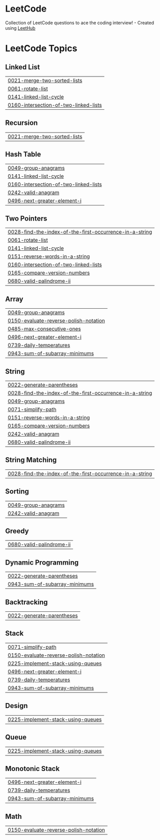 # LeetCode
Collection of LeetCode questions to ace the coding interview! - Created using [LeetHub](https://github.com/QasimWani/LeetHub)

<!---LeetCode Topics Start-->
# LeetCode Topics
## Linked List
|  |
| ------- |
| [0021-merge-two-sorted-lists](https://github.com/nalini-ajwani/LeetCode/tree/master/0021-merge-two-sorted-lists) |
| [0061-rotate-list](https://github.com/nalini-ajwani/LeetCode/tree/master/0061-rotate-list) |
| [0141-linked-list-cycle](https://github.com/nalini-ajwani/LeetCode/tree/master/0141-linked-list-cycle) |
| [0160-intersection-of-two-linked-lists](https://github.com/nalini-ajwani/LeetCode/tree/master/0160-intersection-of-two-linked-lists) |
## Recursion
|  |
| ------- |
| [0021-merge-two-sorted-lists](https://github.com/nalini-ajwani/LeetCode/tree/master/0021-merge-two-sorted-lists) |
## Hash Table
|  |
| ------- |
| [0049-group-anagrams](https://github.com/nalini-ajwani/LeetCode/tree/master/0049-group-anagrams) |
| [0141-linked-list-cycle](https://github.com/nalini-ajwani/LeetCode/tree/master/0141-linked-list-cycle) |
| [0160-intersection-of-two-linked-lists](https://github.com/nalini-ajwani/LeetCode/tree/master/0160-intersection-of-two-linked-lists) |
| [0242-valid-anagram](https://github.com/nalini-ajwani/LeetCode/tree/master/0242-valid-anagram) |
| [0496-next-greater-element-i](https://github.com/nalini-ajwani/LeetCode/tree/master/0496-next-greater-element-i) |
## Two Pointers
|  |
| ------- |
| [0028-find-the-index-of-the-first-occurrence-in-a-string](https://github.com/nalini-ajwani/LeetCode/tree/master/0028-find-the-index-of-the-first-occurrence-in-a-string) |
| [0061-rotate-list](https://github.com/nalini-ajwani/LeetCode/tree/master/0061-rotate-list) |
| [0141-linked-list-cycle](https://github.com/nalini-ajwani/LeetCode/tree/master/0141-linked-list-cycle) |
| [0151-reverse-words-in-a-string](https://github.com/nalini-ajwani/LeetCode/tree/master/0151-reverse-words-in-a-string) |
| [0160-intersection-of-two-linked-lists](https://github.com/nalini-ajwani/LeetCode/tree/master/0160-intersection-of-two-linked-lists) |
| [0165-compare-version-numbers](https://github.com/nalini-ajwani/LeetCode/tree/master/0165-compare-version-numbers) |
| [0680-valid-palindrome-ii](https://github.com/nalini-ajwani/LeetCode/tree/master/0680-valid-palindrome-ii) |
## Array
|  |
| ------- |
| [0049-group-anagrams](https://github.com/nalini-ajwani/LeetCode/tree/master/0049-group-anagrams) |
| [0150-evaluate-reverse-polish-notation](https://github.com/nalini-ajwani/LeetCode/tree/master/0150-evaluate-reverse-polish-notation) |
| [0485-max-consecutive-ones](https://github.com/nalini-ajwani/LeetCode/tree/master/0485-max-consecutive-ones) |
| [0496-next-greater-element-i](https://github.com/nalini-ajwani/LeetCode/tree/master/0496-next-greater-element-i) |
| [0739-daily-temperatures](https://github.com/nalini-ajwani/LeetCode/tree/master/0739-daily-temperatures) |
| [0943-sum-of-subarray-minimums](https://github.com/nalini-ajwani/LeetCode/tree/master/0943-sum-of-subarray-minimums) |
## String
|  |
| ------- |
| [0022-generate-parentheses](https://github.com/nalini-ajwani/LeetCode/tree/master/0022-generate-parentheses) |
| [0028-find-the-index-of-the-first-occurrence-in-a-string](https://github.com/nalini-ajwani/LeetCode/tree/master/0028-find-the-index-of-the-first-occurrence-in-a-string) |
| [0049-group-anagrams](https://github.com/nalini-ajwani/LeetCode/tree/master/0049-group-anagrams) |
| [0071-simplify-path](https://github.com/nalini-ajwani/LeetCode/tree/master/0071-simplify-path) |
| [0151-reverse-words-in-a-string](https://github.com/nalini-ajwani/LeetCode/tree/master/0151-reverse-words-in-a-string) |
| [0165-compare-version-numbers](https://github.com/nalini-ajwani/LeetCode/tree/master/0165-compare-version-numbers) |
| [0242-valid-anagram](https://github.com/nalini-ajwani/LeetCode/tree/master/0242-valid-anagram) |
| [0680-valid-palindrome-ii](https://github.com/nalini-ajwani/LeetCode/tree/master/0680-valid-palindrome-ii) |
## String Matching
|  |
| ------- |
| [0028-find-the-index-of-the-first-occurrence-in-a-string](https://github.com/nalini-ajwani/LeetCode/tree/master/0028-find-the-index-of-the-first-occurrence-in-a-string) |
## Sorting
|  |
| ------- |
| [0049-group-anagrams](https://github.com/nalini-ajwani/LeetCode/tree/master/0049-group-anagrams) |
| [0242-valid-anagram](https://github.com/nalini-ajwani/LeetCode/tree/master/0242-valid-anagram) |
## Greedy
|  |
| ------- |
| [0680-valid-palindrome-ii](https://github.com/nalini-ajwani/LeetCode/tree/master/0680-valid-palindrome-ii) |
## Dynamic Programming
|  |
| ------- |
| [0022-generate-parentheses](https://github.com/nalini-ajwani/LeetCode/tree/master/0022-generate-parentheses) |
| [0943-sum-of-subarray-minimums](https://github.com/nalini-ajwani/LeetCode/tree/master/0943-sum-of-subarray-minimums) |
## Backtracking
|  |
| ------- |
| [0022-generate-parentheses](https://github.com/nalini-ajwani/LeetCode/tree/master/0022-generate-parentheses) |
## Stack
|  |
| ------- |
| [0071-simplify-path](https://github.com/nalini-ajwani/LeetCode/tree/master/0071-simplify-path) |
| [0150-evaluate-reverse-polish-notation](https://github.com/nalini-ajwani/LeetCode/tree/master/0150-evaluate-reverse-polish-notation) |
| [0225-implement-stack-using-queues](https://github.com/nalini-ajwani/LeetCode/tree/master/0225-implement-stack-using-queues) |
| [0496-next-greater-element-i](https://github.com/nalini-ajwani/LeetCode/tree/master/0496-next-greater-element-i) |
| [0739-daily-temperatures](https://github.com/nalini-ajwani/LeetCode/tree/master/0739-daily-temperatures) |
| [0943-sum-of-subarray-minimums](https://github.com/nalini-ajwani/LeetCode/tree/master/0943-sum-of-subarray-minimums) |
## Design
|  |
| ------- |
| [0225-implement-stack-using-queues](https://github.com/nalini-ajwani/LeetCode/tree/master/0225-implement-stack-using-queues) |
## Queue
|  |
| ------- |
| [0225-implement-stack-using-queues](https://github.com/nalini-ajwani/LeetCode/tree/master/0225-implement-stack-using-queues) |
## Monotonic Stack
|  |
| ------- |
| [0496-next-greater-element-i](https://github.com/nalini-ajwani/LeetCode/tree/master/0496-next-greater-element-i) |
| [0739-daily-temperatures](https://github.com/nalini-ajwani/LeetCode/tree/master/0739-daily-temperatures) |
| [0943-sum-of-subarray-minimums](https://github.com/nalini-ajwani/LeetCode/tree/master/0943-sum-of-subarray-minimums) |
## Math
|  |
| ------- |
| [0150-evaluate-reverse-polish-notation](https://github.com/nalini-ajwani/LeetCode/tree/master/0150-evaluate-reverse-polish-notation) |
<!---LeetCode Topics End-->
